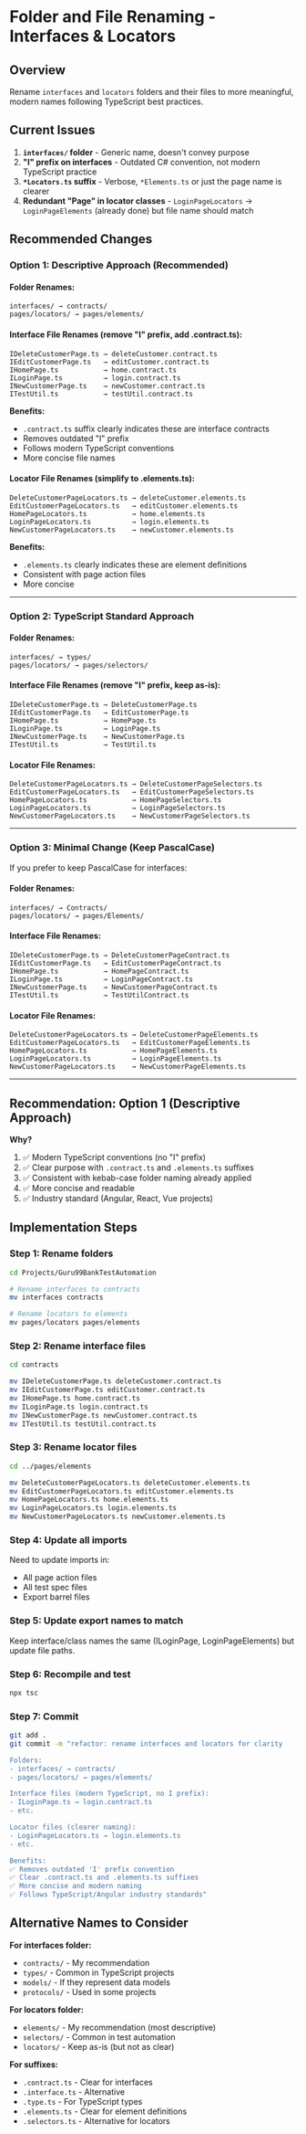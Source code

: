 # Folder and File Renaming - Interfaces & Locators

## Overview

Rename `interfaces` and `locators` folders and their files to more meaningful, modern names following TypeScript best practices.

## Current Issues

1. **`interfaces/` folder** - Generic name, doesn't convey purpose
2. **"I" prefix on interfaces** - Outdated C# convention, not modern TypeScript practice
3. **`*Locators.ts` suffix** - Verbose, `*Elements.ts` or just the page name is clearer
4. **Redundant "Page" in locator classes** - `LoginPageLocators` → `LoginPageElements` (already done) but file name should match

## Recommended Changes

### Option 1: Descriptive Approach (Recommended)

#### Folder Renames:
```
interfaces/ → contracts/
pages/locators/ → pages/elements/
```

#### Interface File Renames (remove "I" prefix, add .contract.ts):
```
IDeleteCustomerPage.ts → deleteCustomer.contract.ts
IEditCustomerPage.ts   → editCustomer.contract.ts
IHomePage.ts           → home.contract.ts
ILoginPage.ts          → login.contract.ts
INewCustomerPage.ts    → newCustomer.contract.ts
ITestUtil.ts           → testUtil.contract.ts
```

**Benefits:**
- `.contract.ts` suffix clearly indicates these are interface contracts
- Removes outdated "I" prefix
- Follows modern TypeScript conventions
- More concise file names

#### Locator File Renames (simplify to .elements.ts):
```
DeleteCustomerPageLocators.ts → deleteCustomer.elements.ts
EditCustomerPageLocators.ts   → editCustomer.elements.ts
HomePageLocators.ts           → home.elements.ts
LoginPageLocators.ts          → login.elements.ts
NewCustomerPageLocators.ts    → newCustomer.elements.ts
```

**Benefits:**
- `.elements.ts` clearly indicates these are element definitions
- Consistent with page action files
- More concise

---

### Option 2: TypeScript Standard Approach

#### Folder Renames:
```
interfaces/ → types/
pages/locators/ → pages/selectors/
```

#### Interface File Renames (remove "I" prefix, keep as-is):
```
IDeleteCustomerPage.ts → DeleteCustomerPage.ts
IEditCustomerPage.ts   → EditCustomerPage.ts
IHomePage.ts           → HomePage.ts
ILoginPage.ts          → LoginPage.ts
INewCustomerPage.ts    → NewCustomerPage.ts
ITestUtil.ts           → TestUtil.ts
```

#### Locator File Renames:
```
DeleteCustomerPageLocators.ts → DeleteCustomerPageSelectors.ts
EditCustomerPageLocators.ts   → EditCustomerPageSelectors.ts
HomePageLocators.ts           → HomePageSelectors.ts
LoginPageLocators.ts          → LoginPageSelectors.ts
NewCustomerPageLocators.ts    → NewCustomerPageSelectors.ts
```

---

### Option 3: Minimal Change (Keep PascalCase)

If you prefer to keep PascalCase for interfaces:

#### Folder Renames:
```
interfaces/ → Contracts/
pages/locators/ → pages/Elements/
```

#### Interface File Renames:
```
IDeleteCustomerPage.ts → DeleteCustomerPageContract.ts
IEditCustomerPage.ts   → EditCustomerPageContract.ts
IHomePage.ts           → HomePageContract.ts
ILoginPage.ts          → LoginPageContract.ts
INewCustomerPage.ts    → NewCustomerPageContract.ts
ITestUtil.ts           → TestUtilContract.ts
```

#### Locator File Renames:
```
DeleteCustomerPageLocators.ts → DeleteCustomerPageElements.ts
EditCustomerPageLocators.ts   → EditCustomerPageElements.ts
HomePageLocators.ts           → HomePageElements.ts
LoginPageLocators.ts          → LoginPageElements.ts
NewCustomerPageLocators.ts    → NewCustomerPageElements.ts
```

---

## Recommendation: Option 1 (Descriptive Approach)

**Why?**
1. ✅ Modern TypeScript conventions (no "I" prefix)
2. ✅ Clear purpose with `.contract.ts` and `.elements.ts` suffixes
3. ✅ Consistent with kebab-case folder naming already applied
4. ✅ More concise and readable
5. ✅ Industry standard (Angular, React, Vue projects)

## Implementation Steps

### Step 1: Rename folders
```bash
cd Projects/Guru99BankTestAutomation

# Rename interfaces to contracts
mv interfaces contracts

# Rename locators to elements
mv pages/locators pages/elements
```

### Step 2: Rename interface files
```bash
cd contracts

mv IDeleteCustomerPage.ts deleteCustomer.contract.ts
mv IEditCustomerPage.ts editCustomer.contract.ts
mv IHomePage.ts home.contract.ts
mv ILoginPage.ts login.contract.ts
mv INewCustomerPage.ts newCustomer.contract.ts
mv ITestUtil.ts testUtil.contract.ts
```

### Step 3: Rename locator files
```bash
cd ../pages/elements

mv DeleteCustomerPageLocators.ts deleteCustomer.elements.ts
mv EditCustomerPageLocators.ts editCustomer.elements.ts
mv HomePageLocators.ts home.elements.ts
mv LoginPageLocators.ts login.elements.ts
mv NewCustomerPageLocators.ts newCustomer.elements.ts
```

### Step 4: Update all imports
Need to update imports in:
- All page action files
- All test spec files
- Export barrel files

### Step 5: Update export names to match
Keep interface/class names the same (ILoginPage, LoginPageElements) but update file paths.

### Step 6: Recompile and test
```bash
npx tsc
```

### Step 7: Commit
```bash
git add .
git commit -m "refactor: rename interfaces and locators for clarity

Folders:
- interfaces/ → contracts/
- pages/locators/ → pages/elements/

Interface files (modern TypeScript, no I prefix):
- ILoginPage.ts → login.contract.ts
- etc.

Locator files (clearer naming):
- LoginPageLocators.ts → login.elements.ts
- etc.

Benefits:
✅ Removes outdated 'I' prefix convention
✅ Clear .contract.ts and .elements.ts suffixes
✅ More concise and modern naming
✅ Follows TypeScript/Angular industry standards"
```

## Alternative Names to Consider

**For interfaces folder:**
- `contracts/` - My recommendation
- `types/` - Common in TypeScript projects
- `models/` - If they represent data models
- `protocols/` - Used in some projects

**For locators folder:**
- `elements/` - My recommendation (most descriptive)
- `selectors/` - Common in test automation
- `locators/` - Keep as-is (but not as clear)

**For suffixes:**
- `.contract.ts` - Clear for interfaces
- `.interface.ts` - Alternative
- `.type.ts` - For TypeScript types
- `.elements.ts` - Clear for element definitions
- `.selectors.ts` - Alternative for locators
